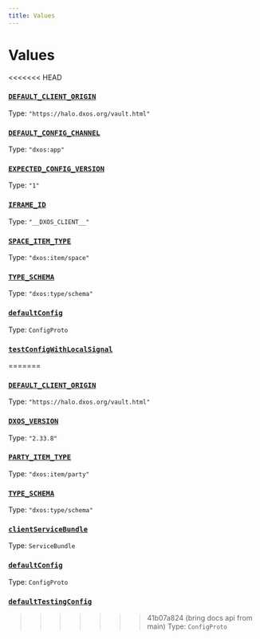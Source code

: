 ```yaml
---
title: Values
---
```

# Values 

<<<<<<< HEAD
### [`DEFAULT_CLIENT_ORIGIN`](https://github.com/dxos/protocols/blob/main/packages/sdk/client/src/packlets/client/config.ts#L12)
Type: `"https://halo.dxos.org/vault.html"`
### [`DEFAULT_CONFIG_CHANNEL`](https://github.com/dxos/protocols/blob/main/packages/sdk/client/src/packlets/client/config.ts#L9)
Type: `"dxos:app"`
### [`EXPECTED_CONFIG_VERSION`](https://github.com/dxos/protocols/blob/main/packages/sdk/client/src/packlets/client/config.ts#L14)
Type: `"1"`
### [`IFRAME_ID`](https://github.com/dxos/protocols/blob/main/packages/sdk/client/src/packlets/client/config.ts#L7)
Type: `"__DXOS_CLIENT__"`
### [`SPACE_ITEM_TYPE`](https://github.com/dxos/protocols/blob/main/packages/sdk/client/src/packlets/proxies/space-proxy.ts#L21)
Type: `"dxos:item/space"`
### [`TYPE_SCHEMA`]()
Type: `"dxos:type/schema"`
### [`defaultConfig`](https://github.com/dxos/protocols/blob/main/packages/sdk/client/src/packlets/client/config.ts#L16)
Type: `ConfigProto`
### [`testConfigWithLocalSignal`](https://github.com/dxos/protocols/blob/main/packages/sdk/client/src/packlets/testing/test-client-builder.ts#L13)
=======
### [`DEFAULT_CLIENT_ORIGIN`](https://github.com/dxos/protocols/blob/main/packages/sdk/client/src/packlets/proxies/client.ts#L37)
Type: `"https://halo.dxos.org/vault.html"`
### [`DXOS_VERSION`](https://github.com/dxos/protocols/blob/main/packages/sdk/client/src/packlets/proxies/version.ts#L5)
Type: `"2.33.8"`
### [`PARTY_ITEM_TYPE`](https://github.com/dxos/protocols/blob/main/packages/sdk/client/src/packlets/proxies/stubs.ts#L9)
Type: `"dxos:item/party"`
### [`TYPE_SCHEMA`]()
Type: `"dxos:type/schema"`
### [`clientServiceBundle`]()
Type: `ServiceBundle`
### [`defaultConfig`](https://github.com/dxos/protocols/blob/main/packages/sdk/client/src/packlets/proxies/client.ts#L40)
Type: `ConfigProto`
### [`defaultTestingConfig`](https://github.com/dxos/protocols/blob/main/packages/sdk/client/src/packlets/proxies/client.ts#L42)
>>>>>>> 41b07a824 (bring docs api from main)
Type: `ConfigProto`